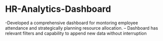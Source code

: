 # HR-Analytics-Dashboard

-Developed a comprehensive dashboard for montoring employee attendance and strategically planning resource
allocation.
– Dashboard has relevant filters and capability to append new data without interruption
